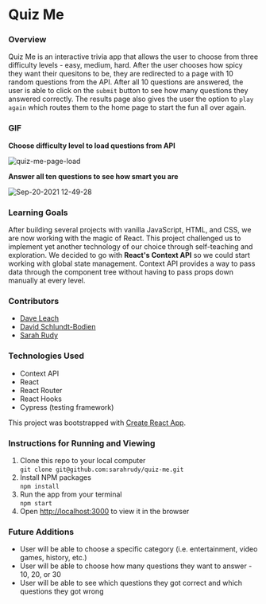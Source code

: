 # Quiz Me

### Overview 

Quiz Me is an interactive trivia app that allows the user to choose from three difficulty levels - easy, medium, hard. After the user chooses how spicy they want their quesitons to be, they are redirected to a page with 10 random questions from the API. After all 10 questions are answered, the user is able to click on the `submit` button to see how many questions they answered correctly. The results page also gives the user the option to `play again` which routes them to the home page to start the fun all over again. 

### GIF
**Choose difficulty level to load questions from API**

![quiz-me-page-load](https://user-images.githubusercontent.com/78389005/134056206-9ba1af83-a89f-4f2a-94ba-f92deba36d35.gif)  

**Answer all ten questions to see how smart you are**

![Sep-20-2021 12-49-28](https://user-images.githubusercontent.com/78389005/134058281-c83ce138-815a-482e-bd6f-6ab8639a9c69.gif)

### Learning Goals

After building several projects with vanilla JavaScript, HTML, and CSS, we are now working with the magic of React. This project challenged us to implement yet another technology of our choice through self-teaching and exploration. We decided to go with **React's Context API** so we could start working with global state management. Context API provides a way to pass data through the component tree without having to pass props down manually at every level. 

### Contributors 
+ [Dave Leach](https://github.com/davidleach724)
+ [David Schlundt-Bodien](https://github.com/Davidschlundtbodien)
+ [Sarah Rudy](https://github.com/sarahrudy)

### Technologies Used
+ Context API
+ React
+ React Router
+ React Hooks
+ Cypress (testing framework)

This project was bootstrapped with [Create React App](https://github.com/facebook/create-react-app).  

### Instructions for Running and Viewing 

1. Clone this repo to your local computer  
`git clone git@github.com:sarahrudy/quiz-me.git`
2. Install NPM packages  
`npm install`
3. Run the app from your terminal  
`npm start`
4. Open [http://localhost:3000](http://localhost:3000) to view it in the browser  

### Future Additions 

+ User will be able to choose a specific category (i.e. entertainment, video games, history, etc.)
+ User will be able to choose how many questions they want to answer - 10, 20, or 30
+ User will be able to see which questions they got correct and which questions they got wrong 


